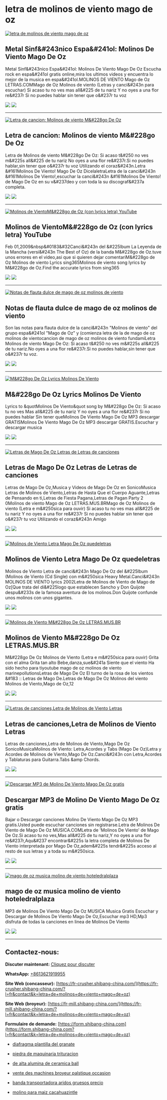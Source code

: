 # letra de molinos de viento mago de oz

<a href="https://swt.shibang-china.com/?l=fr&img&k=letra+de+molinos+de+viento+mago+de+oz" target="_blank">![letra de molinos de viento mago de oz](http://static.shibang-china.com/all-800x300/1347.jpg)</a>

## Metal Sinf&#243nico Espa&#241ol: Molinos De Viento Mago De Oz
Metal Sinf&#243nico Espa&#241ol: Molinos De Viento Mago De Oz Escucha rock en espa&#241ol gratis online,mira los ultimos videos y encuentra lo mejor de la musica en espa&#241ol.MOLINOS DE VIENTO Mago de Oz LETRAS.COMMago de Oz Molinos de viento (Letras y canci&#243n para escuchar) Si acaso tu no ves mas all&#225 de tu nariz Y no oyes a una flor re&#237r Si no puedes hablar sin tener que o&#237r tu voz


<a href="https://whatsapp.shibangsoft.com/WhatsApp.php" target="_blank" title="WhatsApp">![](http://static.shibang-china.com/icon/whatsapp.png)</a> <a href="https://swt.shibang-china.com/?l=fr&icon&k=letra+de+molinos+de+viento+mago+de+oz" target="_blank">![](http://static.shibang-china.com/icon/chat-fr.png)</a>

---

<a href="https://swt.shibang-china.com/?l=fr&img&k=letra+de+molinos+de+viento+mago+de+oz" target="_blank">![Letra de cancion: Molinos de viento M&#228go De Oz](http://static.shibang-china.com/all-800x300/482.jpg)</a>

## Letra de cancion: Molinos de viento M&#228go De Oz
Letra de Molinos de viento M&#228go De Oz: Si acaso t&#250 no ves m&#225s all&#225 de tu nariz No oyes a una flor re&#237r.Si no puedes hablar,sin tener que o&#237r tu voz Utilizando el coraz&#243n.Letra &#161Molinos De Viento! Mago De Oz DicelaletraLetra de la canci&#243n &#161Molinos De Viento!,escuchar la canci&#243n &#161Molinos De Viento! de Mago De Oz en su v&#237deo y con toda la su discograf&#237a completa.


<a href="https://whatsapp.shibangsoft.com/WhatsApp.php" target="_blank" title="WhatsApp">![](http://static.shibang-china.com/icon/whatsapp.png)</a> <a href="https://swt.shibang-china.com/?l=fr&icon&k=letra+de+molinos+de+viento+mago+de+oz" target="_blank">![](http://static.shibang-china.com/icon/chat-fr.png)</a>

---

<a href="https://swt.shibang-china.com/?l=fr&img&k=letra+de+molinos+de+viento+mago+de+oz" target="_blank">![Molinos de VientoM&#228go de Oz (con lyrics letra) YouTube](http://static.shibang-china.com/all-800x300/531.jpg)</a>

## Molinos de VientoM&#228go de Oz (con lyrics letra) YouTube
Feb 01,2009&nbsp&#0183&#32Canci&#243n del &#225lbum La Leyenda de la Mancha (versi&#243n The Best of Oz) de la banda M&#228go de Oz.tuve unos errores en el video,asi que si quieren dejar comentariM&#228go de Oz Molinos de viento Lyrics sing365Molinos de viento song lyrics by M&#228go de Oz.Find the accurate lyrics from sing365


<a href="https://whatsapp.shibangsoft.com/WhatsApp.php" target="_blank" title="WhatsApp">![](http://static.shibang-china.com/icon/whatsapp.png)</a> <a href="https://swt.shibang-china.com/?l=fr&icon&k=letra+de+molinos+de+viento+mago+de+oz" target="_blank">![](http://static.shibang-china.com/icon/chat-fr.png)</a>

---

<a href="https://swt.shibang-china.com/?l=fr&img&k=letra+de+molinos+de+viento+mago+de+oz" target="_blank">![Notas de flauta dulce de mago de oz molinos de viento](http://static.shibang-china.com/all-800x300/1191.jpg)</a>

## Notas de flauta dulce de mago de oz molinos de viento
Son las notas para flauta dulce de la canci&#243n "Molinos de viento" del grupo espa&#241ol "Mago de Oz" y (comienza letra de la de mago de oz molinos de vientocancion de mago de oz molinos de viento fundamiLetra Molinos de viento Mago De Oz: Si acaso t&#250 no ves m&#225s all&#225 de tu nariz.No oyes a una flor re&#237r.Si no puedes hablar,sin tener que o&#237r tu voz.


<a href="https://whatsapp.shibangsoft.com/WhatsApp.php" target="_blank" title="WhatsApp">![](http://static.shibang-china.com/icon/whatsapp.png)</a> <a href="https://swt.shibang-china.com/?l=fr&icon&k=letra+de+molinos+de+viento+mago+de+oz" target="_blank">![](http://static.shibang-china.com/icon/chat-fr.png)</a>

---

<a href="https://swt.shibang-china.com/?l=fr&img&k=letra+de+molinos+de+viento+mago+de+oz" target="_blank">![M&#228go De Oz Lyrics Molinos De Viento](http://static.shibang-china.com/all-800x300/121.jpg)</a>

## M&#228go De Oz Lyrics Molinos De Viento
Lyrics to &quotMolinos De Viento&quot song by M&#228go De Oz: Si acaso tu no ves Mas all&#225 de tu nariz Y no oyes a una flor re&#237r Si no puedes hablar Sin tener queMolinos De Viento Mago De Oz MP3 descargar GRATISMolinos De Viento Mago De Oz MP3 descargar GRATIS.Escuchar y descargar musica


<a href="https://whatsapp.shibangsoft.com/WhatsApp.php" target="_blank" title="WhatsApp">![](http://static.shibang-china.com/icon/whatsapp.png)</a> <a href="https://swt.shibang-china.com/?l=fr&icon&k=letra+de+molinos+de+viento+mago+de+oz" target="_blank">![](http://static.shibang-china.com/icon/chat-fr.png)</a>

---

<a href="https://swt.shibang-china.com/?l=fr&img&k=letra+de+molinos+de+viento+mago+de+oz" target="_blank">![Letras de Mago De Oz Letras de Letras de canciones](http://static.shibang-china.com/all-800x300/1025.jpg)</a>

## Letras de Mago De Oz Letras de Letras de canciones
Letras de Mago De Oz,Musica y Videos de Mago De Oz en SonicoMusica Letras de Molinos de Viento,Letras de Hasta Que el Cuerpo Aguante,Letras de Pensando en ti,Letras de Fiesta Pagana,Letras de Pagan Party 2 0Molinos de viento Mago de Oz LETRAS.MUS.BRMago de Oz Molinos de viento (Letra e m&#250sica para ouvir) Si acaso tu no ves mas all&#225 de tu nariz Y no oyes a una flor re&#237r Si no puedes hablar sin tener que o&#237r tu voz Utilizando el coraz&#243n  Amigo


<a href="https://whatsapp.shibangsoft.com/WhatsApp.php" target="_blank" title="WhatsApp">![](http://static.shibang-china.com/icon/whatsapp.png)</a> <a href="https://swt.shibang-china.com/?l=fr&icon&k=letra+de+molinos+de+viento+mago+de+oz" target="_blank">![](http://static.shibang-china.com/icon/chat-fr.png)</a>

---

<a href="https://swt.shibang-china.com/?l=fr&img&k=letra+de+molinos+de+viento+mago+de+oz" target="_blank">![Molinos de Viento Letra Mago De Oz quedeletras](http://static.shibang-china.com/all-800x300/422.jpg)</a>

## Molinos de Viento Letra Mago De Oz quedeletras
Molinos de Viento Letra de canci&#243n Mago De Oz del &#225lbum (Molinos de Viento (Cd Single) con m&#250sica Heavy Metal.Canci&#243n MOLINOS DE VIENTO lyrics 2002Letra de Molinos de Viento de Mago de Oz[Que trata del di&#225logo que establecen Sancho y Don Quijote despu&#233s de la famosa aventura de los molinos.Don Quijote confunde unos molinos con unos gigantes.


<a href="https://whatsapp.shibangsoft.com/WhatsApp.php" target="_blank" title="WhatsApp">![](http://static.shibang-china.com/icon/whatsapp.png)</a> <a href="https://swt.shibang-china.com/?l=fr&icon&k=letra+de+molinos+de+viento+mago+de+oz" target="_blank">![](http://static.shibang-china.com/icon/chat-fr.png)</a>

---

<a href="https://swt.shibang-china.com/?l=fr&img&k=letra+de+molinos+de+viento+mago+de+oz" target="_blank">![Molinos de Viento M&#228go De Oz LETRAS.MUS.BR](http://static.shibang-china.com/all-800x300/1179.jpg)</a>

## Molinos de Viento M&#228go De Oz LETRAS.MUS.BR
M&#228go De Oz Molinos de Viento (Letra e m&#250sica para ouvir) Grita con el alma Grita tan alto Bebe,danza,sue&#241a Siente que el viento Ha sido hecho para tiyoutube mago de oz molinos de viento marinepollutionsLetras de Mago De Oz El turno de la rosa de los vientos &#183 :: Letras de Mago De.Letras de Mago De Oz Molinos del viento Molinos de Viento,Mago de Oz,12


<a href="https://whatsapp.shibangsoft.com/WhatsApp.php" target="_blank" title="WhatsApp">![](http://static.shibang-china.com/icon/whatsapp.png)</a> <a href="https://swt.shibang-china.com/?l=fr&icon&k=letra+de+molinos+de+viento+mago+de+oz" target="_blank">![](http://static.shibang-china.com/icon/chat-fr.png)</a>

---

<a href="https://swt.shibang-china.com/?l=fr&img&k=letra+de+molinos+de+viento+mago+de+oz" target="_blank">![Letras de canciones,Letra de Molinos de Viento Letras](http://static.shibang-china.com/all-800x300/264.jpg)</a>

## Letras de canciones,Letra de Molinos de Viento Letras
Letras de canciones,Letra de Molinos de Viento,Mago De Oz SonicoMusicaMolinos de Viento: Letra,Acordes y Tabs (Mago De Oz)Letra y Acordes de Molinos de Viento,Mago De Oz.Canci&#243n con Letra,Acordes y Tablaturas para Guitarra.Tabs &amp Chords.


<a href="https://whatsapp.shibangsoft.com/WhatsApp.php" target="_blank" title="WhatsApp">![](http://static.shibang-china.com/icon/whatsapp.png)</a> <a href="https://swt.shibang-china.com/?l=fr&icon&k=letra+de+molinos+de+viento+mago+de+oz" target="_blank">![](http://static.shibang-china.com/icon/chat-fr.png)</a>

---

<a href="https://swt.shibang-china.com/?l=fr&img&k=letra+de+molinos+de+viento+mago+de+oz" target="_blank">![Descargar MP3 de Molino De Viento Mago De Oz gratis](http://static.shibang-china.com/all-800x300/914.jpg)</a>

## Descargar MP3 de Molino De Viento Mago De Oz gratis
Bajar o Descargar canciones Molino De Viento Mago De Oz MP3 gratis.Usted puede escuchar canciones sin registrarse.Letra de Molinos De Viento de Mago De Oz MUSICA.COMLetra de 'Molinos De Viento' de Mago De Oz.Si acaso tu no ves,Mas all&#225 de tu nariz,Y no oyes a una flor re&#237r,Aqu&#237 encontrar&#225s la letra completa de Molinos De Viento interpretada por Mago De Oz,adem&#225s tendr&#225s acceso al resto de sus letras y a toda su m&#250sica.


<a href="https://whatsapp.shibangsoft.com/WhatsApp.php" target="_blank" title="WhatsApp">![](http://static.shibang-china.com/icon/whatsapp.png)</a> <a href="https://swt.shibang-china.com/?l=fr&icon&k=letra+de+molinos+de+viento+mago+de+oz" target="_blank">![](http://static.shibang-china.com/icon/chat-fr.png)</a>

---

<a href="https://swt.shibang-china.com/?l=fr&img&k=letra+de+molinos+de+viento+mago+de+oz" target="_blank">![mago de oz musica molino de viento hoteledralplaza](http://static.shibang-china.com/all-800x300/990.jpg)</a>

## mago de oz musica molino de viento hoteledralplaza
MP3 de Molinos De Viento Mago De Oz MUSICA Musica Gratis Escuchar y Descargar de Molinos De Viento Mago De Oz,Escuchar mp3 HD,Mp3 disfruta de todas la canciones en linea de Molinos De Viento

<a href="https://whatsapp.shibangsoft.com/WhatsApp.php" target="_blank" title="WhatsApp">![](http://static.shibang-china.com/icon/whatsapp.png)</a> <a href="https://swt.shibang-china.com/?l=fr&icon&k=letra+de+molinos+de+viento+mago+de+oz" target="_blank">![](http://static.shibang-china.com/icon/chat-fr.png)</a>

---
## Contactez-nous:

**Discuter maintenant:** [Cliquez pour discuter](https://swt.shibang-china.com?l=fr&contact&k=letra+de+molinos+de+viento+mago+de+oz)

**WhatsApp:**  [+8613621919955](https://whatsapp.shibangsoft.com/WhatsApp.php)

**Site Web (concasseur):** [https://fr-crusher.shibang-china.com/](https://fr-crusher.shibang-china.com/?l=fr&contact&k=letra+de+molinos+de+viento+mago+de+oz)

**Site Web (broyeur):** [https://fr-mill.shibang-china.com/](https://fr-mill.shibang-china.com/?l=fr&contact&k=letra+de+molinos+de+viento+mago+de+oz)

**Formulaire de demande:** [https://form.shibang-china.com](https://form.shibang-china.com?l=fr&contact&k=letra+de+molinos+de+viento+mago+de+oz)

* [diafragma plantilla del granate](../62/diafragma%20plantilla%20del%20granate.md)

* [piedra de maquinaria trituracion](../65/piedra%20de%20maquinaria%20trituracion.md)

* [de alta alumina de ceramica ball](../64/de%20alta%20alumina%20de%20ceramica%20ball.md)

* [vente des machines broyeur palstique occasion](../61/vente%20des%20machines%20broyeur%20palstique%20occasion.md)

* [banda transportadora aridos gruesos precio](../63/banda%20transportadora%20aridos%20gruesos%20precio.md)

* [molino para maiz cacahuazintle](../62/molino%20para%20maiz%20cacahuazintle.md)